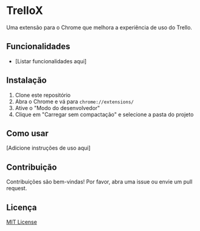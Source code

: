 # TrelloX

Uma extensão para o Chrome que melhora a experiência de uso do Trello.

## Funcionalidades

- [Listar funcionalidades aqui]

## Instalação

1. Clone este repositório
2. Abra o Chrome e vá para `chrome://extensions/`
3. Ative o "Modo do desenvolvedor"
4. Clique em "Carregar sem compactação" e selecione a pasta do projeto

## Como usar

[Adicione instruções de uso aqui]

## Contribuição

Contribuições são bem-vindas! Por favor, abra uma issue ou envie um pull request.

## Licença

[MIT License](LICENSE) 